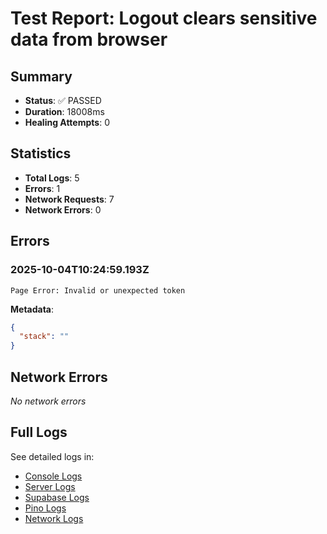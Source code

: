 # Test Report: Logout clears sensitive data from browser

## Summary

- **Status**: ✅ PASSED
- **Duration**: 18008ms
- **Healing Attempts**: 0


## Statistics

- **Total Logs**: 5
- **Errors**: 1
- **Network Requests**: 7
- **Network Errors**: 0

## Errors

### 2025-10-04T10:24:59.193Z
```
Page Error: Invalid or unexpected token
```
**Metadata**:
```json
{
  "stack": ""
}
```


## Network Errors

_No network errors_

## Full Logs

See detailed logs in:
- [Console Logs](./console.log)
- [Server Logs](./server.log)
- [Supabase Logs](./supabase.log)
- [Pino Logs](./pino.log)
- [Network Logs](./network.log)
